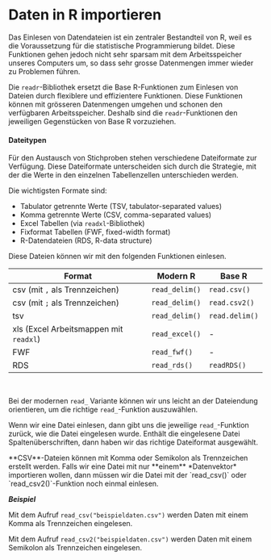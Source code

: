 # Daten in R importieren

Das Einlesen von Datendateien ist ein zentraler Bestandteil von R, weil es die Voraussetzung für die statistische Programmierung bildet. Diese Funktionen gehen jedoch nicht sehr sparsam mit dem Arbeitsspeicher unseres Computers um, so dass sehr grosse Datenmengen immer wieder zu Problemen führen. 

Die `readr`-Bibliothek ersetzt die Base R-Funktionen zum Einlesen von Dateien durch flexiblere und effizientere Funktionen. Diese Funktionen können mit grösseren Datenmengen umgehen und schonen den verfügbaren Arbeitsspeicher. Deshalb sind die `readr`-Funktionen den jeweiligen Gegenstücken von Base R vorzuziehen.


#### Dateitypen

Für den Austausch von Stichproben stehen verschiedene Dateiformate zur Verfügung. Diese Dateiformate unterscheiden sich durch die Strategie, mit der die Werte in den einzelnen Tabellenzellen unterschieden werden. 

Die wichtigsten Formate sind: 

* Tabulator getrennte Werte (TSV, tabulator-separated values)
* Komma getrennte Werte (CSV, comma-separated values)
* Excel Tabellen (via `readxl`-Bibliothek)
* Fixformat Tabellen (FWF, fixed-width format)
* R-Datendateien (RDS, R-data structure)

Diese Dateien können wir mit den folgenden Funktionen einlesen.

| Format | Modern R | Base R |
| --- | --- | --- |
| csv (mit `,` als Trennzeichen) | `read_delim()` | `read.csv()` |
| csv (mit `;` als Trennzeichen) | `read_delim()` | `read.csv2()` |
| tsv | `read_delim()` | `read.delim()` |
| xls (Excel Arbeitsmappen mit `readxl`) | `read_excel()` | - |
| FWF | `read_fwf()` | - |
| RDS | `read_rds()` | `readRDS()` |

<br/>

Bei der modernen `read_` Variante können wir uns leicht an der Dateiendung orientieren, um die richtige `read_`-Funktion auszuwählen. 

Wenn wir eine Datei einlesen, dann gibt uns die jeweilige `read_`-Funktion zurück, wie die Datei eingelesen wurde. Enthält die eingelesene Datei Spaltenüberschriften, dann haben wir das richtige Dateiformat ausgewählt. 

<p class="alert alert-warning" markdown="1">
**CSV**-Dateien können mit Komma oder Semikolon als Trennzeichen erstellt werden. Falls wir eine Datei mit nur **einem** *Datenvektor* importieren wollen, dann müssen wir die Datei mit der `read_csv()` oder `read_csv2()`-Funktion noch einmal einlesen.
</p>

***Beispiel***

Mit dem Aufruf `read_csv("beispieldaten.csv")` werden Daten mit einem Komma als Trennzeichen eingelesen. 

Mit dem Aufruf `read_csv2("beispieldaten.csv")` werden Daten mit einem Semikolon als Trennzeichen eingelesen. 
